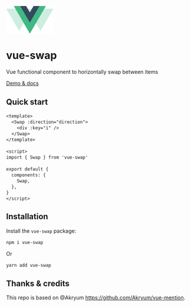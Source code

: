 <img src="./packages/docs/src/.vuepress/public/vue-swap.svg" alt="logo" width="128">

# vue-swap

Vue functional component to horizontally swap between items

[Demo & docs](https://vue-swap.netlify.app/)

## Quick start

```vue
<template>
  <Swap :direction="direction">
    <div :key="i" />
  </Swap>
</template>

<script>
import { Swap } from 'vue-swap'

export default {
  components: {
    Swap,
  },
}
</script>
```

## Installation

Install the `vue-swap` package:

```sh
npm i vue-swap
```

Or

```sh
yarn add vue-swap
```

## Thanks & credits

This repo is based on @Akryum https://github.com/Akryum/vue-mention.

